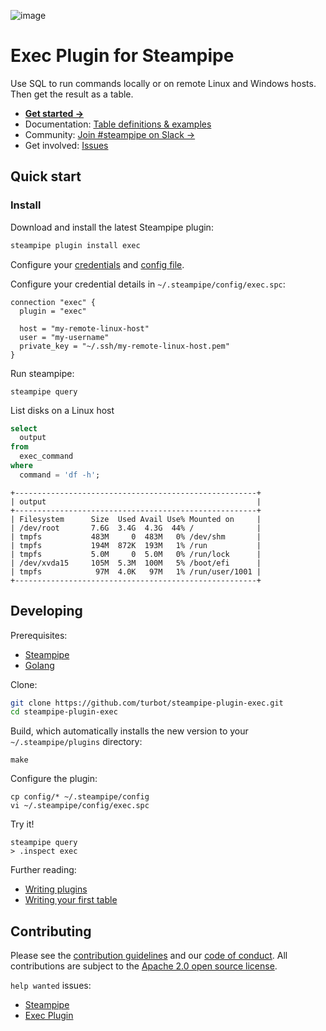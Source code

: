 ![image](https://hub.steampipe.io/images/plugins/turbot/exec-social-graphic.png)

# Exec Plugin for Steampipe

Use SQL to run commands locally or on remote Linux and Windows hosts. Then get the result as a table.

- **[Get started →](https://hub.steampipe.io/plugins/turbot/exec)**
- Documentation: [Table definitions & examples](https://hub.steampipe.io/plugins/turbot/exec/tables)
- Community: [Join #steampipe on Slack →](https://turbot.com/community/join)
- Get involved: [Issues](https://github.com/turbot/steampipe-plugin-exec/issues)

## Quick start

### Install

Download and install the latest Steampipe plugin:

```bash
steampipe plugin install exec
```

Configure your [credentials](https://hub.steampipe.io/plugins/turbot/exec#credentials) and [config file](https://hub.steampipe.io/plugins/turbot/exec#configuration).

Configure your credential details in `~/.steampipe/config/exec.spc`:

```hcl
connection "exec" {
  plugin = "exec"

  host = "my-remote-linux-host"
  user = "my-username"
  private_key = "~/.ssh/my-remote-linux-host.pem"
}
```

Run steampipe:

```shell
steampipe query
```

List disks on a Linux host

```sql
select
  output
from
  exec_command 
where
  command = 'df -h';
```

```
+------------------------------------------------------+
| output                                               |
+------------------------------------------------------+
| Filesystem      Size  Used Avail Use% Mounted on     |
| /dev/root       7.6G  3.4G  4.3G  44% /              |
| tmpfs           483M     0  483M   0% /dev/shm       |
| tmpfs           194M  872K  193M   1% /run           |
| tmpfs           5.0M     0  5.0M   0% /run/lock      |
| /dev/xvda15     105M  5.3M  100M   5% /boot/efi      |
| tmpfs            97M  4.0K   97M   1% /run/user/1001 |
+------------------------------------------------------+
```

## Developing

Prerequisites:

- [Steampipe](https://steampipe.io/downloads)
- [Golang](https://golang.org/doc/install)

Clone:

```sh
git clone https://github.com/turbot/steampipe-plugin-exec.git
cd steampipe-plugin-exec
```

Build, which automatically installs the new version to your `~/.steampipe/plugins` directory:

```
make
```

Configure the plugin:

```
cp config/* ~/.steampipe/config
vi ~/.steampipe/config/exec.spc
```

Try it!

```
steampipe query
> .inspect exec
```

Further reading:

- [Writing plugins](https://steampipe.io/docs/develop/writing-plugins)
- [Writing your first table](https://steampipe.io/docs/develop/writing-your-first-table)

## Contributing

Please see the [contribution guidelines](https://github.com/turbot/steampipe/blob/main/CONTRIBUTING.md) and our [code of conduct](https://github.com/turbot/steampipe/blob/main/CODE_OF_CONDUCT.md). All contributions are subject to the [Apache 2.0 open source license](https://github.com/turbot/steampipe-plugin-exec/blob/main/LICENSE).

`help wanted` issues:

- [Steampipe](https://github.com/turbot/steampipe/labels/help%20wanted)
- [Exec Plugin](https://github.com/turbot/steampipe-plugin-exec/labels/help%20wanted)
